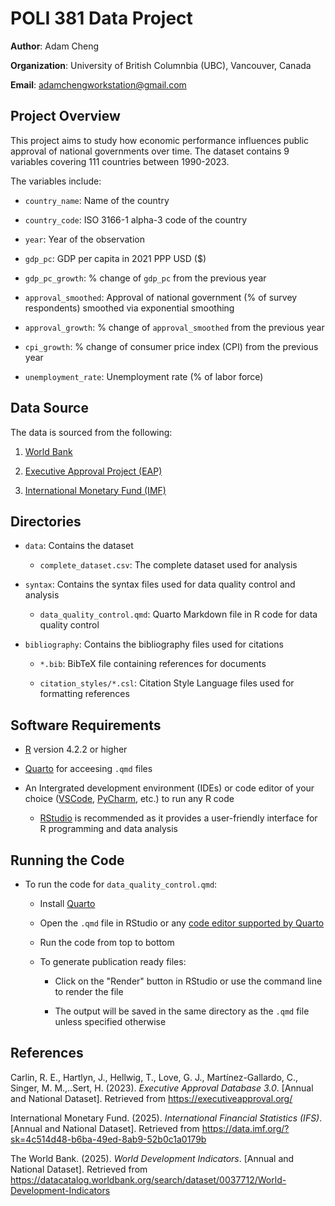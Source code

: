 # POLI 381 Data Project
**Author**: Adam Cheng

**Organization**: University of British Columnbia (UBC), Vancouver, Canada

**Email**: adamchengworkstation@gmail.com

## Project Overview
This project aims to study how economic performance influences public approval of national governments over time. The dataset contains 9 variables covering 111 countries between 1990-2023.

The variables include:
- `country_name`: Name of the country

- `country_code`: ISO 3166-1 alpha-3 code of the country

- `year`: Year of the observation

- `gdp_pc`: GDP per capita in 2021 PPP USD ($)

- `gdp_pc_growth`: % change of `gdp_pc` from the previous year

- `approval_smoothed`: Approval of national government (% of survey respondents) smoothed via exponential smoothing

- `approval_growth`: % change of `approval_smoothed` from the previous year

- `cpi_growth`: % change of consumer price index (CPI) from the previous year

- `unemployment_rate`: Unemployment rate (% of labor force)

## Data Source
The data is sourced from the following:
1. [World Bank](https://datacatalog.worldbank.org/search/dataset/0037712/World-Development-Indicators)

2. [Executive Approval Project (EAP)](https://www.executiveapproval.org/)

3. [International Monetary Fund (IMF)](https://data.imf.org/?sk=4c514d48-b6ba-49ed-8ab9-52b0c1a0179b)

## Directories
- `data`: Contains the dataset

    - `complete_dataset.csv`: The complete dataset used for analysis

- `syntax`: Contains the syntax files used for data quality control and analysis

    - `data_quality_control.qmd`: Quarto Markdown file in R code for data quality control

- `bibliography`: Contains the bibliography files used for citations

    - `*.bib`: BibTeX file containing references for documents

    - `citation_styles/*.csl`: Citation Style Language files used for formatting references


## Software Requirements
- [R](https://www.r-project.org/) version 4.2.2 or higher

- [Quarto](https://quarto.org/) for acceesing `.qmd` files

-  An Intergrated development environment (IDEs) or code editor of your choice ([VSCode](https://code.visualstudio.com/), [PyCharm](https://www.jetbrains.com/pycharm/), etc.) to run any R code
    - [RStudio](https://posit.co/downloads/) is recommended as it provides a user-friendly interface for R programming and data analysis

## Running the Code
- To run the code for `data_quality_control.qmd`:

    - Install [Quarto](https://quarto.org/docs/get-started/)

    - Open the `.qmd` file in RStudio or any [code editor supported by Quarto](https://quarto.org/docs/get-started/hello/vscode.html)

    - Run the code from top to bottom

    - To generate publication ready files:
        - Click on the "Render" button in RStudio or use the command line to render the file

        - The output will be saved in the same directory as the `.qmd` file unless specified otherwise
## References
Carlin, R. E., Hartlyn, J., Hellwig, T., Love, G. J., Martı́nez-Gallardo, C., Singer, M. M.,..Sert, H. (2023). *Executive Approval Database 3.0*. \[Annual and National Dataset\]. Retrieved from https://executiveapproval.org/

International Monetary Fund. (2025). *International Financial Statistics (IFS)*. \[Annual and National Dataset\]. Retrieved from https://data.imf.org/?sk=4c514d48-b6ba-49ed-8ab9-52b0c1a0179b

The World Bank. (2025). *World Development Indicators*. \[Annual and National Dataset\]. Retrieved from https://datacatalog.worldbank.org/search/dataset/0037712/World-Development-Indicators

